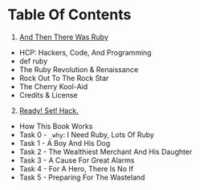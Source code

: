 # Table Of Contents

1. [And Then There Was Ruby](chapter-one.md)

  * HCP: Hackers, Code, And Programming
  * def ruby
  * The Ruby Revolution & Renaissance
  * Rock Out To The Rock Star
  * The Cherry Kool-Aid
  * Credits & License

2. [Ready! Set! Hack.](chapter-two.md)

  * How This Book Works
  * Task 0 - `_why`: I Need Ruby, Lots Of Ruby
  * Task 1 - A Boy And His Dog
  * Task 2 - The Wealthiest Merchant And His Daughter
  * Task 3 - A Cause For Great Alarms
  * Task 4 - For A Hero, There Is No If
  * Task 5 - Preparing For The Wasteland
